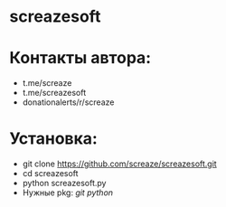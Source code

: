 # screazesoft
# Контакты автора:
- t.me/screaze
- t.me/screazesoft
- donationalerts/r/screaze
# Установка:
- git clone https://github.com/screaze/screazesoft.git
- cd screazesoft
- python screazesoft.py
- Нужные pkg: *git* *python*
